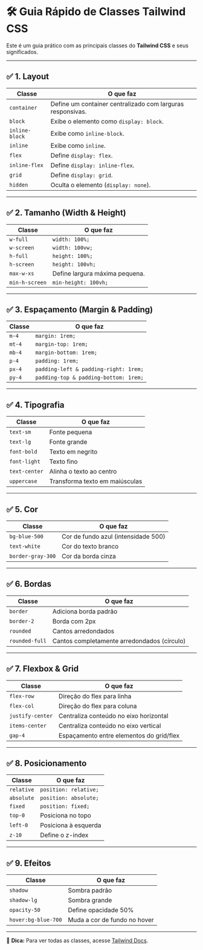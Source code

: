 
# 🛠 Guia Rápido de Classes Tailwind CSS

Este é um guia prático com as principais classes do **Tailwind CSS** e seus significados.

---

## ✅ 1. Layout
| Classe          | O que faz                                                   |
|-----------------|-------------------------------------------------------------|
| `container`     | Define um container centralizado com larguras responsivas. |
| `block`         | Exibe o elemento como `display: block`.                    |
| `inline-block`  | Exibe como `inline-block`.                                 |
| `inline`        | Exibe como `inline`.                                       |
| `flex`          | Define `display: flex`.                                    |
| `inline-flex`   | Define `display: inline-flex`.                             |
| `grid`          | Define `display: grid`.                                    |
| `hidden`        | Oculta o elemento (`display: none`).                       |

---

## ✅ 2. Tamanho (Width & Height)
| Classe          | O que faz                                  |
|-----------------|-------------------------------------------|
| `w-full`        | `width: 100%;`                           |
| `w-screen`      | `width: 100vw;`                          |
| `h-full`        | `height: 100%;`                          |
| `h-screen`      | `height: 100vh;`                         |
| `max-w-xs`      | Define largura máxima pequena.           |
| `min-h-screen`  | `min-height: 100vh;`                     |

---

## ✅ 3. Espaçamento (Margin & Padding)
| Classe          | O que faz                                    |
|-----------------|---------------------------------------------|
| `m-4`           | `margin: 1rem;`                            |
| `mt-4`          | `margin-top: 1rem;`                        |
| `mb-4`          | `margin-bottom: 1rem;`                     |
| `p-4`           | `padding: 1rem;`                           |
| `px-4`          | `padding-left & padding-right: 1rem;`      |
| `py-4`          | `padding-top & padding-bottom: 1rem;`      |

---

## ✅ 4. Tipografia
| Classe          | O que faz                                     |
|-----------------|----------------------------------------------|
| `text-sm`       | Fonte pequena                                |
| `text-lg`       | Fonte grande                                 |
| `font-bold`     | Texto em negrito                             |
| `font-light`    | Texto fino                                   |
| `text-center`   | Alinha o texto ao centro                     |
| `uppercase`     | Transforma texto em maiúsculas               |

---

## ✅ 5. Cor
| Classe             | O que faz                                |
|--------------------|------------------------------------------|
| `bg-blue-500`      | Cor de fundo azul (intensidade 500)      |
| `text-white`       | Cor do texto branco                      |
| `border-gray-300`  | Cor da borda cinza                       |

---

## ✅ 6. Bordas
| Classe            | O que faz                                 |
|-------------------|------------------------------------------|
| `border`          | Adiciona borda padrão                    |
| `border-2`        | Borda com 2px                            |
| `rounded`         | Cantos arredondados                      |
| `rounded-full`    | Cantos completamente arredondados (círculo)|

---

## ✅ 7. Flexbox & Grid
| Classe             | O que faz                                      |
|--------------------|-----------------------------------------------|
| `flex-row`         | Direção do flex para linha                   |
| `flex-col`         | Direção do flex para coluna                  |
| `justify-center`   | Centraliza conteúdo no eixo horizontal       |
| `items-center`     | Centraliza conteúdo no eixo vertical          |
| `gap-4`            | Espaçamento entre elementos do grid/flex     |

---

## ✅ 8. Posicionamento
| Classe           | O que faz                                   |
|------------------|--------------------------------------------|
| `relative`       | `position: relative;`                     |
| `absolute`       | `position: absolute;`                     |
| `fixed`          | `position: fixed;`                        |
| `top-0`          | Posiciona no topo                          |
| `left-0`         | Posiciona à esquerda                       |
| `z-10`           | Define o z-index                           |

---

## ✅ 9. Efeitos
| Classe               | O que faz                                  |
|----------------------|-------------------------------------------|
| `shadow`             | Sombra padrão                              |
| `shadow-lg`          | Sombra grande                              |
| `opacity-50`         | Define opacidade 50%                       |
| `hover:bg-blue-700`  | Muda a cor de fundo no hover               |

---

📌 **Dica:** Para ver todas as classes, acesse [Tailwind Docs](https://tailwindcss.com/docs).
